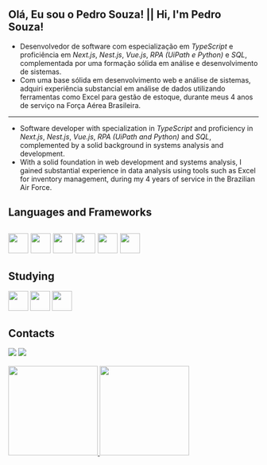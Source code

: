  ##  Olá, Eu sou o Pedro Souza! ||  Hi, I'm Pedro Souza!
- Desenvolvedor de software com especialização em *TypeScript* e proficiência em *Next.js*, *Nest.js*, *Vue.js*, *RPA (UiPath e Python)* e *SQL*, complementada por uma formação sólida em análise e desenvolvimento de sistemas.
- Com uma base sólida em desenvolvimento web e análise de sistemas, adquiri experiência substancial em análise de dados utilizando ferramentas como Excel para gestão de estoque, durante meus 4 anos de serviço na Força Aérea Brasileira.
__________________________________________________________________________________
- Software developer with specialization in *TypeScript* and proficiency in *Next.js*, *Nest.js*, *Vue.js*, *RPA (UiPath and Python)* and *SQL*, complemented by a solid background in systems analysis and development.
- With a solid foundation in web development and systems analysis, I gained substantial experience in data analysis using tools such as Excel for inventory management, during my 4 years of service in the Brazilian Air Force.


<div>
<h2>Languages and Frameworks <h2/>
 <img src="https://cdn.jsdelivr.net/gh/devicons/devicon/icons/typescript/typescript-original.svg" width="40" height="40"/>
 <img src="https://cdn.jsdelivr.net/gh/devicons/devicon/icons/nextjs/nextjs-original.svg" width="40" height="40"/>
 <img src="https://cdn.jsdelivr.net/gh/devicons/devicon/icons/nodejs/nodejs-original.svg" width="40" height="40"/>
 <img src="https://cdn.jsdelivr.net/gh/devicons/devicon/icons/vuejs/vuejs-original.svg" width="40" height="40"/>
 <img src="https://cdn.jsdelivr.net/gh/devicons/devicon/icons/react/react-original.svg" width="40" height="40"/>
 <img src="https://cdn.jsdelivr.net/gh/devicons/devicon@latest/icons/postgresql/postgresql-original.svg" width="40" height="40"/>          
</div>
 
<div>
<h2>Studying </h2>
 <img src="https://cdn.jsdelivr.net/gh/devicons/devicon/icons/nuxtjs/nuxtjs-original.svg" width="40" height="40"/>
 <img src="https://cdn.jsdelivr.net/gh/devicons/devicon/icons/nestjs/nestjs-original.svg" width="40" height="40"/>
 <img src="https://cdn.jsdelivr.net/gh/devicons/devicon@latest/icons/jest/jest-plain.svg" width="40" height="40"/>
</div>

<div>
 <h2>Contacts</h2>
 <a href="https://www.linkedin.com/in/pedrosouzap/" target="_blank"><img src="https://img.shields.io/badge/-LinkedIn-%230077B5?style=for-the-badge&logo=linkedin&logoColor=white" target="_blank"></a>
 <a href = "mailto:pedrops244@hotmail.com"><img src="https://img.shields.io/badge/Email-0078D4?style=for-the-badge&logo=microsoft-outlook&logoColor=white" target="_blank"></a>
</div>
 <br>
<div>
<a href="https://github.com/pedrops244">
<img height="180em" src="https://github-readme-stats.vercel.app/api/top-langs/?username=pedrops244&layout=compact&langs_count=6&theme=dracula"/>
<img height="180em" src="https://github-readme-stats.vercel.app/api?username=pedrops244&show_icons=true&theme=dracula&include_all_commits=true&count_private=true" />
</div

